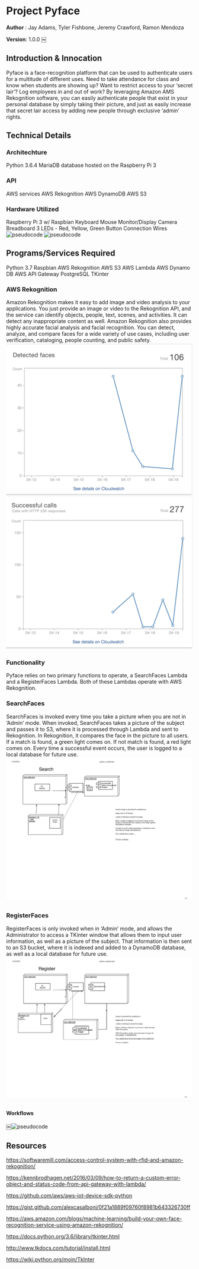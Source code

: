 # Project Pyface

**Author** : Jay Adams, Tyler Fishbone, Jeremy Crawford, Ramon Mendoza

**Version**: 1.0.0
￼
## Introduction & Innocation
Pyface is a face-recognition platform that can be used to authenticate users for a multitude of different uses. Need to take attendance for class and know when students are showing up? Want to restrict access to your ‘secret lair’? Log employees in and out of work? By leveraging Amazon AMS Rekognition software, you can easily authenticate people that exist in your personal database by simply taking their picture, and just as easily increase that secret lair access by adding new people through exclusive ‘admin’ rights.

## Technical Details

### Architechture
Python 3.6.4
MariaDB database hosted on the Raspberry Pi 3

### API
AWS services
AWS Rekognition
AWS DynamoDB
AWS S3

### Hardware Utilized
Raspberry Pi 3 w/ Raspbian
Keyboard
Mouse
Monitor/Display
Camera
Breadboard
3 LEDs - Red, Yellow, Green
Button
Connection Wires
![pseudocode](images/pyface_front.jpg)
![pseudocode](images/pyface_topview.jpg)

## Programs/Services Required
Python 3.7
Raspbian
AWS Rekognition
AWS S3
AWS Lambda
AWS Dynamo DB
AWS API Gateway
PostgreSQL
TKinter

### AWS Rekognition
Amazon Rekognition makes it easy to add image and video analysis to your applications. You just provide
an image or video to the Rekognition API, and the service can identify objects, people, text, scenes, and
activities. It can detect any inappropriate content as well. Amazon Rekognition also provides highly
accurate facial analysis and facial recognition. You can detect, analyze, and compare faces for a wide
variety of use cases, including user verification, cataloging, people counting, and public safety.
![pseudocode](images/Rekognition_faces_detected_4_days.png)
![pseudocode](images/Rekognition_succesful_calls_4_days.png)

### Functionality
Pyface relies on two primary functions to operate, a SearchFaces Lambda and a RegisterFaces Lambda. Both of these Lambdas operate with AWS Rekognition.

### SearchFaces 
SearchFaces is invoked every time you take a picture when you are not in ‘Admin’ mode. When invoked, SearchFaces takes a picture of the subject and passes it to S3, where it is processed through Lambda and sent to Rekognition. In Rekognition, it compares the face in the picture to all users. If a match is found, a green light comes on. If not match is found, a red light comes on. Every time a successful event occurs, the user is logged to a local database for future use.
![pseudocode](images/pyface_search.png)


### RegisterFaces 

RegisterFaces is only invoked when in ‘Admin’ mode, and allows the Administrator to access a TKinter window that allows them to input user information, as well as a picture of the subject. That information is then sent to an S3 bucket, where it is indexed and added to a DynamoDB database, as well as a local database for future use.
![pseudocode](images/pyface_register.png)


#### Workflows
￼![pseudocode](images/pyface_whiteboard.jpg)



## Resources

https://softwaremill.com/access-control-system-with-rfid-and-amazon-rekognition/

https://kennbrodhagen.net/2016/03/09/how-to-return-a-custom-error-object-and-status-code-from-api-gateway-with-lambda/

https://github.com/aws/aws-iot-device-sdk-python

https://gist.github.com/alexcasalboni/0f21a1889f09760f8981b643326730ff

https://aws.amazon.com/blogs/machine-learning/build-your-own-face-recognition-service-using-amazon-rekognition/

https://docs.python.org/3.6/library/tkinter.html

http://www.tkdocs.com/tutorial/install.html

https://wiki.python.org/moin/TkInter